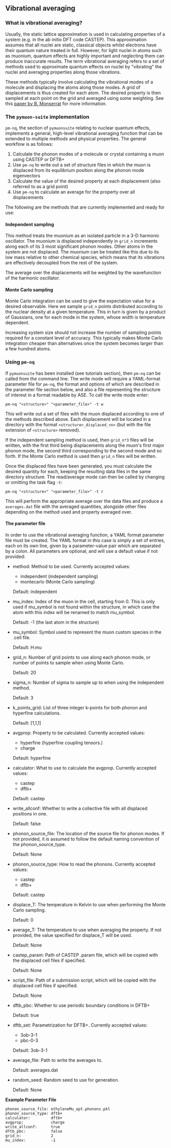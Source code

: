 ## Vibrational averaging

### What is vibrational averaging?

 Usually, the static lattice approximation is used in calculating properties of a system (e.g. in the ab initio DFT code CASTEP). This approximation assumes that all nuclei are static, classical objects whilst electrons have their quantum nature treated in full. However, for light nuclei in atoms such as muonium, quantum effects are highly important and neglecting them can produce inaccurate results. The term vibrational averaging refers to a set of methods used to approximate quantum effects on nuclei by "vibrating" the nuclei and averaging properties along those vibrations.

These methods typically involve calculating the vibrational modes of a molecule and displacing the atoms along those modes. A grid of displacements is thus created for each atom. The desired property is then sampled at each point on the grid and averaged using some weighting. See this [paper by B. Monserrat](https://journals.aps.org/prb/abstract/10.1103/PhysRevB.93.014302) for more information.

### The `pymuon-suite` implementation

`pm-nq`, the section of `pymuonsuite` relating to nuclear quantum effects, implements a general, high-level vibrational averaging function that can be extended to multiple methods and physical properties. The general workflow is as follows:

1. Calculate the phonon modes of a molecule or crystal containing a muon using CASTEP or DFTB+
2. Use `pm-nq` to write out a set of structure files in which the muon is displaced from its equilibrium position along the phonon mode eigenvectors
3. Calculate the value of the desired property at each displacement (also referred to as a grid point)
4. Use `pm-nq` to calculate an average for the property over all displacements

The following are the methods that are currently implemented and ready for use:

#### Independent sampling

This method treats the muonium as an isolated particle in a 3-D harmonic oscillator. The muonium is displaced independently in `grid_n` increments along each of its 3 most significant phonon modes. Other atoms in the system are not displaced. The muonium can be treated like this due to its low mass relative to other chemical species, which means that its vibrations are effectively decoupled from the rest of the system.

The average over the displacements will be weighted by the wavefunction of the harmonic oscillator.

#### Monte Carlo sampling

Monte Carlo integration can be used to give the expectation value for a desired observable. Here we sample `grid_n` points distributed according to the nuclear density at a given temperature. This in turn is given by a product of Gaussians, one for each mode in the system, whose width is temperature dependent. 

Increasing system size should not increase the number of sampling points required for a constant level of accuracy. This typically makes Monte Carlo integration cheaper than alternatives once the system becomes larger than a few hundred atoms.

### Using `pm-nq`

If `pymuonsuite` has been installed (see tutorials section), then `pm-nq` can be called from the command line. The write mode will require a YAML-format parameter file for `pm-nq`, the format and options of which are described in the parameter file section below, and also a file representing the structure of interest in a format readable by ASE. To call the write mode enter:

```
pm-nq "<structure>" "<parameter_file>" -t w
```

This will write out a set of files with the muon displaced according to one of the methods described above. Each displacement will be located in a directory with the format `<structure>_displaced_<n>` (but with the file extension of `<structure>` removed). 

If the independent sampling method is used, then `grid_n*3` files will be written, with the first third being displacements along the muon's first major phonon mode, the second third corresponding to the second mode and so forth. If the Monte Carlo method is used then `grid_n` files will be written.

Once the displaced files have been generated, you must calculate the desired quantity for each, keeping the resulting data files in the same directory structure. The read/average mode can then be called by changing or omitting the task flag `-t`:

```
pm-nq "<structure>" "<parameter_file>" -t r
```

This will perform the appropriate average over the data files and produce a `averages.dat` file with the averaged quantities, alongside other files depending on the method used and property averaged over.

#### The parameter file

In order to use the vibrational averaging function, a YAML format parameter file must be created. The YAML format in this case is simply a set of entries, each on its own line, given by a parameter-value pair which are separated by a colon. All parameters are optional, and will use a default value if not provided:

* method: Method to be used. Currently accepted values:
	* independent (independent sampling)
	* montecarlo (Monte Carlo sampling)

  Default: independent

* mu_index: Index of the muon in the cell, starting from 0. This is only used if mu_symbol is not found within the structure, in which case the atom with this index will be renamed to match mu_symbol.

  Default: -1 (the last atom in the structure)

* mu_symbol: Symbol used to represent the muon custom species in the .cell file.

  Default: H:mu

* grid_n: Number of grid points to use along each phonon mode, or number of points to sample when using Monte Carlo.

  Default: 20

* sigma_n: Number of sigma to sample up to when using the independent method.

  Default: 3

* k_points_grid: List of three integer k-points for both phonon and hyperfine calculations.

  Default: [1,1,1]

* avgprop: Property to be calculated. Currently accepted values: 
	* hyperfine (hyperfine coupling tensors.)
	* charge

  Default: hyperfine

* calculator: What to use to calculate the avgprop. Currently accepted values: 
	* castep
	* dftb+

  Default: castep

* write_allconf: Whether to write a collective file with all displaced positions in one.

  Default: false

* phonon_source_file: The location of the source file for phonon modes. If not provided, it is assumed to follow the default naming convention of the phonon_source_type.

  Default: None

* phonon_source_type: How to read the phonons. Currently accepted values: 
	* castep
	* dftb+

  Default: castep

* displace_T: The temperature in Kelvin to use when performing the Monte Carlo sampling.

  Default: 0

* average_T: The temperature to use when averaging the property. If not provided, the value specified for displace_T will be used.

  Default: None

* castep_param: Path of CASTEP .param file, which will be copied with the displaced cell files if specified. 

  Default: None

* script_file: Path of a submission script, which will be copied with the displaced cell files if specified. 

  Default: None

* dftb_pbc: Whether to use periodic boundary conditions in DFTB+

  Default: true

* dftb_set: Parametrization for DFTB+. Currently accepted values: 
	* 3ob-3-1
	* pbc-0-3

  Default: 3ob-3-1

* average_file: Path to write the averages to.

  Default: averages.dat

* random_seed: Random seed to use for generation.

  Default: None

**Example Parameter File**

```
phonon_source_file: ethyleneMu_opt.phonons.pkl
phonon_source_type: dftb+
calculator:         dftb+
avgprop:            charge
write_allconf:      true
dftb_pbc:           false
grid_n:             2
mu_index:           -1
```
